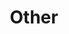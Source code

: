 ---
layout: default
title: Other
output: false

nav: true
nav_order: 8
dropdown: true
children:
  # - title: Lindström Lectures
  #   permalink: /lindstrom-lectures/
  # - title: divider
  - title: Nordic Online Logic Seminar
    permalink: /nol/
  - title: divider
  - title: Activities & Events
    permalink: /activities/
  - title: divider
  - title: Resources
    permalink: /resources/
---